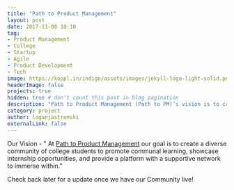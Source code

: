 ```yaml
---
title: "Path to Product Management"
layout: post
date: 2017-11-08 10:10
tag:
- Product Management
- College
- Startup
- Agile
- Product Development
- Tech
image: https://koppl.in/indigo/assets/images/jekyll-logo-light-solid.png 
headerImage: false
projects: true
hidden: true # don't count this post in blog pagination
description: "Path to Product Management (Path to PM)’s vision is to create a diverse community of college students to promote communal learning, internship opportunities, and a supportive network to immerse within."
category: project
author: loganjastremski
externalLink: false
---
```


Our Vision - " At [Path to Product Management](http://pathtopm.com) our goal is to create a diverse community of college students to promote communal learning, showcase internship opportunities, and provide a platform with a supportive network to immerse within."

Check back later for a update once we have our Community live!
